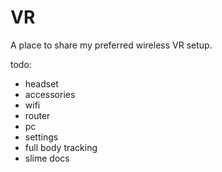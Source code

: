 # VR
A place to share my preferred wireless VR setup.

todo:
- headset
- accessories
- wifi
- router
- pc
- settings
- full body tracking
- slime docs
